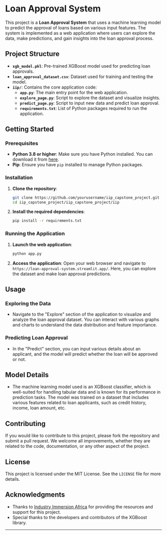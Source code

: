 # Loan Approval System

This project is a **Loan Approval System** that uses a machine learning model to predict the approval of loans based on various input features. The system is implemented as a web application where users can explore the data, make predictions, and gain insights into the loan approval process.

## Project Structure

- **`xgb_model.pkl`**: Pre-trained XGBoost model used for predicting loan approvals.
- **`loan_approval_dataset.csv`**: Dataset used for training and testing the model.
- **`iip/`**: Contains the core application code:
  - **`app.py`**: The main entry point for the web application.
  - **`explore_page.py`**: Script to explore the dataset and visualize insights.
  - **`predict_page.py`**: Script to input new data and predict loan approval.
  - **`requirements.txt`**: List of Python packages required to run the application.

## Getting Started

### Prerequisites

- **Python 3.8 or higher**: Make sure you have Python installed. You can download it from [here](https://www.python.org/downloads/).
- **Pip**: Ensure you have `pip` installed to manage Python packages.

### Installation

1. **Clone the repository**:
    ```bash
    git clone https://github.com/yourusername/iip_capstone_project.git
    cd iip_capstone_project/iip_capstone_project/iip
    ```

2. **Install the required dependencies**:
    ```bash
    pip install -r requirements.txt
    ```

### Running the Application

1. **Launch the web application**:
    ```bash
    python app.py
    ```

2. **Access the application**:
   Open your web browser and navigate to `https://loan-approval-system.streamlit.app/`. Here, you can explore the dataset and make loan approval predictions.

## Usage

### Exploring the Data

- Navigate to the "Explore" section of the application to visualize and analyze the loan approval dataset. You can interact with various graphs and charts to understand the data distribution and feature importance.

### Predicting Loan Approval

- In the "Predict" section, you can input various details about an applicant, and the model will predict whether the loan will be approved or not.

## Model Details

- The machine learning model used is an XGBoost classifier, which is well-suited for handling tabular data and is known for its performance in prediction tasks. The model was trained on a dataset that includes various features related to loan applicants, such as credit history, income, loan amount, etc.

## Contributing

If you would like to contribute to this project, please fork the repository and submit a pull request. We welcome all improvements, whether they are related to the code, documentation, or any other aspect of the project.

## License

This project is licensed under the MIT License. See the `LICENSE` file for more details.

## Acknowledgments

- Thanks to [Industry Immersion Africa](https://iiafrica.org/) for providing the resources and support for this project.
- Special thanks to the developers and contributors of the XGBoost library.

---

